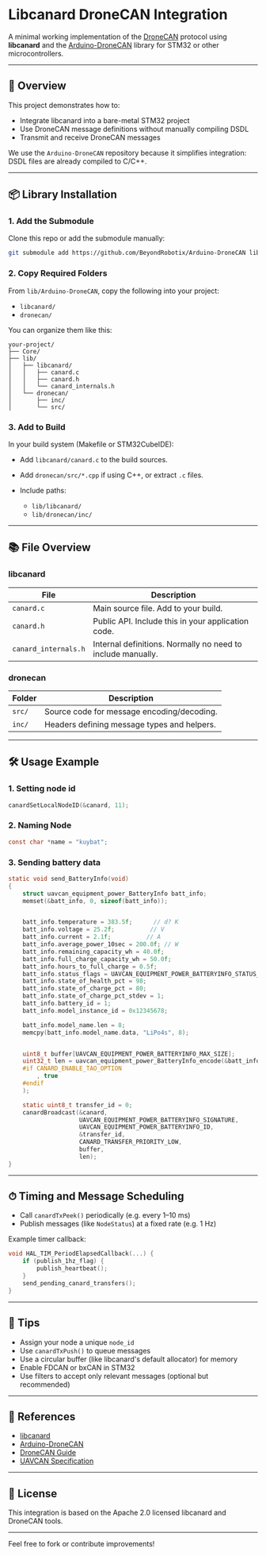# Libcanard DroneCAN Integration

A minimal working implementation of the [DroneCAN](https://dronecan.github.io/) protocol using **libcanard** and the [Arduino-DroneCAN](https://github.com/BeyondRobotix/Arduino-DroneCAN) library for STM32 or other microcontrollers.

---

## 🚀 Overview

This project demonstrates how to:

* Integrate libcanard into a bare-metal STM32 project
* Use DroneCAN message definitions without manually compiling DSDL
* Transmit and receive DroneCAN messages

We use the `Arduino-DroneCAN` repository because it simplifies integration: DSDL files are already compiled to C/C++.

---

## 📦 Library Installation

### 1. Add the Submodule

Clone this repo or add the submodule manually:

```bash
git submodule add https://github.com/BeyondRobotix/Arduino-DroneCAN lib/Arduino-DroneCAN
```

### 2. Copy Required Folders

From `lib/Arduino-DroneCAN`, copy the following into your project:

* `libcanard/`
* `dronecan/`

You can organize them like this:

```
your-project/
├── Core/
├── lib/
│   ├── libcanard/
│   │   ├── canard.c
│   │   ├── canard.h
│   │   └── canard_internals.h
│   └── dronecan/
│       ├── inc/
│       └── src/
```

### 3. Add to Build

In your build system (Makefile or STM32CubeIDE):

* Add `libcanard/canard.c` to the build sources.
* Add `dronecan/src/*.cpp` if using C++, or extract `.c` files.
* Include paths:

  * `lib/libcanard/`
  * `lib/dronecan/inc/`

---

## 📚 File Overview

### libcanard

| File                 | Description                                                 |
| -------------------- | ----------------------------------------------------------- |
| `canard.c`           | Main source file. Add to your build.                        |
| `canard.h`           | Public API. Include this in your application code.          |
| `canard_internals.h` | Internal definitions. Normally no need to include manually. |

### dronecan

| Folder | Description                                 |
| ------ | ------------------------------------------- |
| `src/` | Source code for message encoding/decoding.  |
| `inc/` | Headers defining message types and helpers. |

---

## 🛠️ Usage Example

### 1. Setting node id

```c
canardSetLocalNodeID(&canard, 11);
```

### 2. Naming Node

```c
const char *name = "kuybat";
```


### 3. Sending battery data

```c
static void send_BatteryInfo(void)
{
    struct uavcan_equipment_power_BatteryInfo batt_info;
    memset(&batt_info, 0, sizeof(batt_info));


    batt_info.temperature = 383.5f;      // d? K
    batt_info.voltage = 25.2f;          // V
    batt_info.current = 2.1f;          // A
    batt_info.average_power_10sec = 200.0f; // W
    batt_info.remaining_capacity_wh = 40.0f;
    batt_info.full_charge_capacity_wh = 50.0f;
    batt_info.hours_to_full_charge = 0.5f;
    batt_info.status_flags = UAVCAN_EQUIPMENT_POWER_BATTERYINFO_STATUS_FLAG_IN_USE;
    batt_info.state_of_health_pct = 98;
    batt_info.state_of_charge_pct = 80;
    batt_info.state_of_charge_pct_stdev = 1;
    batt_info.battery_id = 1;
    batt_info.model_instance_id = 0x12345678;

    batt_info.model_name.len = 8;
    memcpy(batt_info.model_name.data, "LiPo4s", 8);


    uint8_t buffer[UAVCAN_EQUIPMENT_POWER_BATTERYINFO_MAX_SIZE];
    uint32_t len = uavcan_equipment_power_BatteryInfo_encode(&batt_info, buffer
    #if CANARD_ENABLE_TAO_OPTION
        , true
    #endif
    );

    static uint8_t transfer_id = 0;
    canardBroadcast(&canard,
                    UAVCAN_EQUIPMENT_POWER_BATTERYINFO_SIGNATURE,
                    UAVCAN_EQUIPMENT_POWER_BATTERYINFO_ID,
                    &transfer_id,
                    CANARD_TRANSFER_PRIORITY_LOW,
                    buffer,
                    len);
}
```

---

## ⏱ Timing and Message Scheduling

* Call `canardTxPeek()` periodically (e.g. every 1–10 ms)
* Publish messages (like `NodeStatus`) at a fixed rate (e.g. 1 Hz)

Example timer callback:

```c
void HAL_TIM_PeriodElapsedCallback(...) {
    if (publish_1hz_flag) {
        publish_heartbeat();
    }
    send_pending_canard_transfers();
}
```

---

## 🧠 Tips

* Assign your node a unique `node_id`
* Use `canardTxPush()` to queue messages
* Use a circular buffer (like libcanard's default allocator) for memory
* Enable FDCAN or bxCAN in STM32
* Use filters to accept only relevant messages (optional but recommended)

---

## 📄 References

* [libcanard](https://github.com/UAVCAN/libcanard)
* [Arduino-DroneCAN](https://github.com/BeyondRobotix/Arduino-DroneCAN)
* [DroneCAN Guide](https://dronecan.github.io/)
* [UAVCAN Specification](https://uavcan.org/specification/)

---

## 🧰 License

This integration is based on the Apache 2.0 licensed libcanard and DroneCAN tools.

---

Feel free to fork or contribute improvements!

